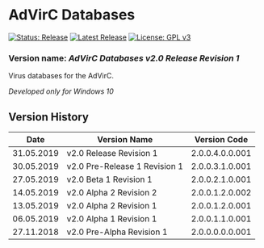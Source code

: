 # AdVirC Databases

[![Status: Release](https://img.shields.io/badge/Status-Release-green.svg?style=for-the-badge)](#)
[![Latest Release](https://img.shields.io/badge/Latest-Release-blue.svg?style=for-the-badge)](https://github.com/MikronT/AdVirCDatabases/releases/latest)
[![License: GPL v3](https://img.shields.io/badge/License-GPL%20v3-black.svg?style=for-the-badge)](https://www.gnu.org/licenses/gpl-3.0)

<!--
[![Status: Pre-Alpha](https://img.shields.io/badge/Status-Pre--Alpha-black.svg?style=for-the-badge)](#)
[![Status: Alpha](https://img.shields.io/badge/Status-Alpha-red.svg?style=for-the-badge)](#)
[![Status: Beta](https://img.shields.io/badge/Status-Beta-orange.svg?style=for-the-badge)](#)
[![Status: Pre-Release](https://img.shields.io/badge/Status-Pre--Release-yellow.svg?style=for-the-badge)](#)
-->

### Version name: *AdVirC Databases v2.0 Release Revision 1*

Virus databases for the AdVirC.

*Developed only for Windows 10*



## Version History
| Date       | Version Name                  | Version Code    |
|------------|-------------------------------|-----------------|
| 31.05.2019 | v2.0 Release Revision 1       | 2.0.0.4.0.0.001 |
| 30.05.2019 | v2.0 Pre-Release 1 Revision 1 | 2.0.0.3.1.0.001 |
| 27.05.2019 | v2.0 Beta 1 Revision 1        | 2.0.0.2.1.0.001 |
| 14.05.2019 | v2.0 Alpha 2 Revision 2       | 2.0.0.1.2.0.002 |
| 13.05.2019 | v2.0 Alpha 2 Revision 1       | 2.0.0.1.2.0.001 |
| 06.05.2019 | v2.0 Alpha 1 Revision 1       | 2.0.0.1.1.0.001 |
| 27.11.2018 | v2.0 Pre-Alpha Revision 1     | 2.0.0.0.0.0.001 |

<!--
AdVirC Databases v2.0 Alpha 1 Revision 1                  2.0.0.1.1.0.001
AdVirC Databases v2.0 Alpha 2 Revision 144                2.0.0.1.2.0.144
AdVirC Databases v2.0 Beta 1 Revision 16                  2.0.0.2.1.0.016
AdVirC Databases v2.0 Pre-Release 1 Revision 4            2.0.0.3.1.0.004
AdVirC Databases v2.0 Release Revision 742                2.0.0.4.0.0.742

AdVirC Databases v2.0 Beta 1 Revision 14                  2.1.0.2.1.0.014
AdVirC Databases v2.1 Release Revision 114 Nightly 12     2.1.0.4.0.0.114.012
AdVirC Databases v2.1 Release Revision 243                2.1.0.4.0.0.243
-->